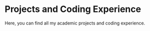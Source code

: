 # Projects and Coding Experience

Here, you can find all my academic projects and coding experience.